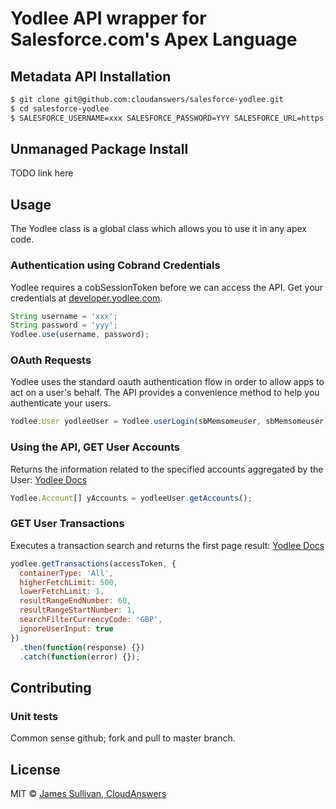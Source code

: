 
# Yodlee API wrapper for Salesforce.com's Apex Language


## Metadata API Installation

```sh
$ git clone git@github.com:cloudanswers/salesforce-yodlee.git
$ cd salesforce-yodlee
$ SALESFORCE_USERNAME=xxx SALESFORCE_PASSWORD=YYY SALESFORCE_URL=https://login.salesforce.com ant deploy
```

## Unmanaged Package Install

TODO link here

## Usage

The Yodlee class is a global class which allows you to use it in any apex code.


### Authentication using Cobrand Credentials
Yodlee requires a cobSessionToken before we can access the API.
Get your credentials at [developer.yodlee.com](https://developer.yodlee.com).

```js
String username = 'xxx';
String password = 'yyy';
Yodlee.use(username, password);

```

### OAuth Requests
Yodlee uses the standard oauth authentication flow in order to allow apps to act on a user's behalf.
The API provides a convenience method to help you authenticate your users.

```js
Yodlee.User yodleeUser = Yodlee.userLogin(sbMemsomeuser, sbMemsomeuser);
```

### Using the API, GET User Accounts

Returns the information related to the specified accounts aggregated by the User:
[Yodlee Docs](https://developer.yodlee.com/Aggregation_API/Aggregation_Services_Guide/Aggregation_REST_API_Reference/getSiteAccounts)

```js
Yodlee.Account[] yAccounts = yodleeUser.getAccounts();
```

### GET User Transactions
Executes a transaction search and returns the first page result:
[Yodlee Docs](https://developer.yodlee.com/Aggregation_API/Aggregation_Services_Guide/Aggregation_REST_API_Reference/executeUserSearchRequest)

```js
yodlee.getTransactions(accessToken, {
  containerType: 'All',
  higherFetchLimit: 500,
  lowerFetchLimit: 1,
  resultRangeEndNumber: 60,
  resultRangeStartNumber: 1,
  searchFilterCurrencyCode: 'GBP',
  ignoreUserInput: true
})
  .then(function(response) {})
  .catch(function(error) {});

```

## Contributing

### Unit tests

Common sense github; fork and pull to master branch.

## License
MIT © [James Sullivan, CloudAnswers](https://www.linkedin.com/in/jamesrsullivan)
